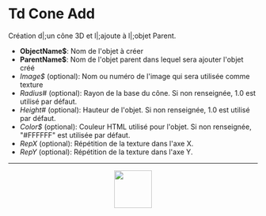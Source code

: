 # Td Cone Add
Création d|;un cône 3D et l|;ajoute à l|;objet Parent.
- **ObjectName&dollar;**: Nom de l'objet à créer
- **ParentName&dollar;**: Nom de l'objet parent dans lequel sera ajouter l'objet créé
- _Image&dollar;_ (optional): Nom ou numéro de l'image qui sera utilisée comme texture
- _Radius#_ (optional): Rayon de la base du cône. Si non renseignée, 1.0 est utilisé par défaut.
- _Height#_ (optional): Hauteur de l'objet. Si non renseignée, 1.0 est utilisé par défaut.
- _Color&dollar;_ (optional): Couleur HTML utilisé pour l'objet. Si non renseignée, "#FFFFFF" est utilisée par défaut.
- _RepX_ (optional): Répétition de la texture dans l'axe X.
- _RepY_ (optional): Répétition de la texture dans l'axe Y.
---
<p align="center"><img valign="middle" width="76px" src="https://drive.google.com/uc?export=view&id=1c2KO0LJpvMS9X9CAGV6dOfciR7OWhdKA" /></p>